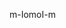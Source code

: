 
m-IomoI-m

<!---
miomoim/miomoim is a ✨ special ✨ repository because its `README.md` (this file) appears on your GitHub profile.
You can click the Preview link to take a look at your changes.
--->
